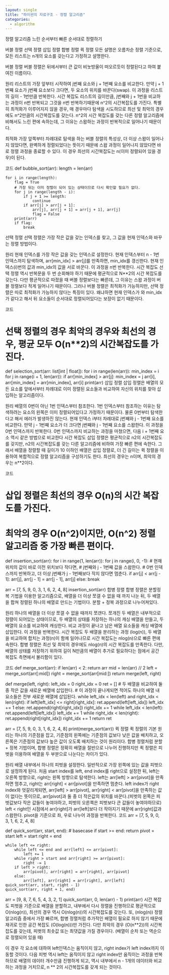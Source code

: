 ```yaml
---
layout: single
title: "파이썬의 자료구조 - 정렬 알고리즘"
categories:
  - algorithm
---
```


정렬 알고리즘
느린 순서부터 빠른 순서대로 정렬하기

버블 정렬
선택 정렬
삽입 정렬
합병 정렬
퀵 정렬
모든 설명은 오름차순 정렬 기준으로, 모든 리스트는 n개의 요소를 갖는다고 가정하고 설명한다.

버블 정렬
버블 정렬은 뒤에서부터 큰 값이 비눗방울이 떠오르듯이 정렬된다고 하여 붙여진 이름이다.

원리
리스트의 가장 앞부터 시작하여 j번째 요소와 j + 1번째 요소를 비교한다.
만약 j + 1번째 요소가 j번째 요소보다 크다면, 두 요소의 위치를 바꾼다(swap).
이 과정을 리스트의 길이 - 1번만큼 반복한다.
시간 복잡도
리스트의 길이만큼, j번째와 j + 1번을 비교하는 과정이 n번 반복되고 그것을 n번 반복하기때문에 n^2의 시간복잡도를 가진다. 특별히 최적화가 이루어지지 않을 경우, 매 경우마다 탐색을 시도하므로 최선 및 최악의 경우에도 n^2만큼의 시간복잡도를 갖는다. n^2의 시간 복잡도를 갖는 다른 정렬 알고리즘에 비해서도 느린 편에 속하는데, 그 이유는 스왑하는 과정이 반복적으로 일어나기 때문이다.

최적화
가장 앞쪽부터 차례대로 탐색을 하는 버블 정렬의 특성상, 더 이상 스왑이 일어나지 않았다면, 완벽하게 정렬되었다는 뜻이기 때문에 스왑 과정이 일어나지 않았다면 바로 정렬 과정을 종료할 수 있다. 이 경우 최선의 시간복잡도는 n(이미 정렬되어 있을 경우)이 된다.

코드
def bubble_sort(arr):
    length = len(arr)

    for i in range(length):
        flag = True
        # 가장 뒤는 이미 정렬이 되어 있는 상태이므로 다시 확인할 필요가 없다.
        for j in range(length - i):
            if j + 1 >= length:
                continue
            if arr[j] > arr[j + 1]:
                arr[j], arr[j + 1] = arr[j + 1], arr[j]
                flag = False
        print(arr)
        if flag:
            break
선택 정렬
선택 정렬은 가장 작은 값을 갖는 인덱스를 찾고, 그 값을 현재 인덱스와 바꾸는 정렬 방법이다.

원리
현재 인덱스를 가장 작은 값을 갖는 인덱스로 설정한다.
현재 인덱스부터 n - 1번 인덱스까지 탐색하며, arr[min_idx] > arr[j]를 만족하면, min_idx를 갱신한다.
현재 인덱스(i)번의 값과 min_idx의 값을 서로 바꾼다.
이 과정을 n번 반복한다.
시간 복잡도
선택 정렬 역시 반복문을 두 번 순회해야 하기 때문에 평균적으로 N**2의 시간 복잡도를 갖는다. 다만 평균적으로 따졌을 때 버블 정렬보다는 빠른데, 그 이유는 스왑 과정이 버블 정렬보다 적게 일어나기 때문이다. 그러나 버블 정렬은 최적화가 가능하지만, 선택 정렬은 따로 최적화가 가능하지 않다는 특징이 있다. 왜냐하면 현재 인덱스가 와 min_idx가 같다고 해서 뒤 요소들이 순서대로 정렬되어있다는 보장이 없기 때문이다.

코드
# 선택 정렬의 경우 최악의 경우와 최선의 경우, 평균 모두 O(n**2)의 시간복잡도를 가진다.
def selection_sort(arr: list[int | float]):
    for i in range(len(arr)):
        min_index = i
        for j in range(i + 1, len(arr)):
            if arr[min_index] > arr[j]:
                min_index = j
        arr[i], arr[min_index] = arr[min_index], arr[i]
        print(arr)
삽입 정렬
삽입 정렬은 배열의 모든 요소를 앞에서부터 차례대로 이미 정렬된 요소들과 비교하여 자신의 위치를 찾아 삽입하는 알고리즘이다.

원리
배열의 0번이 아닌 1번 인덱스부터 참조한다. 1번 인덱스부터 참조하는 이유는 탐색하려는 요소의 왼쪽은 이미 정렬되어있다고 가정하기 때문이다. 물론 0번부터 탐색한다고 해서 에러가 발생하진 않는다.
현재 인덱스 i부터 차례대로 j번째와 j - 1번째 요소를 비교한다. 만약 j - 1번째 요소가 더 크다면 j번째와 j - 1번째 요소를 스왑한다. 이 과정을 0번 인덱스까지 반복한다.
0번 인덱스까지 비교하는 과정을 마쳤으면, 다음 i + 1번째 요소 역시 같은 방법으로 비교한다
시간 복잡도
삽입 정렬은 평균적으로 n2의 시간복잡도를 갖지만, n2의 시간복잡도를 갖는 다른 알고리즘에 비하여 가장 빠른 편에 속한다. 그래서 배열을 정렬할 때 길이가 10 이하인 배열은 삽입 정렬로, 더 긴 길이는 퀵 정렬을 이용하여 복합적으로 정렬 알고리즘을 구성하기도 한다. 최선의 경우는 n이며, 최악의 경우는 n**2이다.

코드
# 삽입 정렬은 최선의 경우 O(n)의 시간 복잡도를 가진다.
# 최악의 경우 O(n^2)이지만, O(n^2) 정렬 알고리즘 중 가장 빠른 편이다.
def insertion_sort(arr):
    for i in range(1, len(arr)):
        for j in range(i, 0, -1):
            # 현재 위치의 값이 바로 이전 위치보다 작다면,
            # j번째와 j - 1번째 값을 스왑한다.
            # 0번 인덱스까지 반복하고, 더 이상 j번째가 j - 1번째보다 작지 않다면 멈춘다.
            if arr[j] < arr[j - 1]:
                arr[j], arr[j - 1] = arr[j - 1], arr[j]
            else:
                break

arr = [7, 5, 9, 0, 3, 1, 6, 2, 4, 8]
insertion_sort(arr)
합병 정렬
합병 정렬은 분할정복 기법을 이용한 알고리즘으로, 배열을 더 이상 쪼갤 수 없을 때 까지 나눈 뒤, 두 배열을 합쳐 정렬된 하나의 배열로 만드는 기법이다. 분할 + 정복 과정으로 나누어져있다.

원리
하나의 배열을 더 이상 쪼갤 수 없을 때까지 쪼갠다.
쪼개진 두 배열은 내부적으로 정렬이 되어있는 상태이므로, 두 배열의 상태를 저장하는 하나의 캐싱 배열을 만들고, 두 배열의 요소를 비교하여 캐싱한다.
비교 과정이 끝나고 남은 배열 요소들을 캐싱 배열에 삽입한다.
이 과정을 반복한다.
시간 복잡도
두 배열을 분리하는 과정 (log(n)), 두 배열을 비교하여 합치는 과정(n)이 함께 일어나므로 시간 복잡도는 nlog(n)으로 빠른 편에 속한다. 합병 정렬은 최선 및 최악의 경우에도 nlog(n)의 시간 복잡도를 만족한다. 다만, 배열의 상태를 저장하기 위하여 길이 N만큼의 배열이 추가로 필요하다는 점에서 공간 복잡도 측면에서 불리함이 있다.

코드
def merge_sort(arr):
    if len(arr) < 2:
        return arr
    mid = len(arr) // 2
    left = merge_sort(arr[:mid])
    right = merge_sort(arr[mid:])
    return merge(left, right)

def merge(left, right):
    left_idx = 0
    right_idx = 0
    ret = []
    # 두 배열을 비교하여 둘 중 작은 값을 새로운 배열에 삽입한다.
    # 이 과정이 끝나게되면 적어도 하나의 배열 내 요소들은 전부 새로운 배열에 삽입된다.
    while left_idx < len(left) and right_idx < len(right):
        if left[left_idx] <= right[right_idx]:
            ret.append(left[left_idx])
            left_idx += 1
        else:
            ret.append(right[right_idx])
            right_idx += 1
    while left_idx < len(left):
        ret.append(left[left_idx])
        left_idx += 1
    while right_idx < len(right):
        ret.append(right[right_idx])
        right_idx += 1
    return ret

arr = [7, 5, 9, 0, 3, 1, 6, 2, 4, 8]
print(merge_sort(arr))
퀵 정렬
퀵 정렬의 기본 원리는 하나의 기준점을 잡고, 기준점의 왼쪽에는 기준점의 값보다 낮은 값을 배치하고, 오른쪽은 기준점의 값보다 높은 값이 오도록 배치하는 것이 원리이다. 합병 정렬처럼 분할 + 정복 기법이며, 합병 정렬은 정확히 배열을 절반으로 나누어 진행하지만 퀵 정렬은 피벗을 이용하여 배열을 두 부분으로 나눈다는 차이가 있다.

원리
배열 내부에서 하나의 피벗을 설정한다. 일반적으로 가장 왼쪽에 있는 값을 피벗으로 설정하게 된다.
처음 start index를 left, end index를 right으로 설정한 뒤, left는 오른쪽 방향으로, right는 왼쪽 방향으로 탐색한다. left는 arr[left] > arr[pivot]을 만족하면 멈추고, right는 arr[right] < arr[pivot]을 만족하면 멈춘다.
left index가 right index와 엇갈리게되면, arr[left] > arr[pivot], arr[right] < arr[pivot]을 만족하는 값이 없다는 뜻이므로, arr[pivot]과 둘 중 더 작은값의 위치를 바꾼다.(피벗의 왼쪽은 피벗값보다 작은 값들이 놓여야하고, 피벗의 오른쪽은 피벗보다 큰 값들이 놓여야하므로) left < right인 시점에서 arr[right]가 arr[left]보다 더 작아지기 때문에 arr[right]값과 스왑한다.
pivot을 기준으로 좌, 우로 나누어 과정을 반복한다.
코드
arr = [7, 5, 9, 0, 3, 1, 6, 2, 4, 8]

def quick_sort(arr, start, end):
    # basecase
    if start >= end:
        return
    pivot = start
    left = start
    right = end

    while left <= right:
        while left <= end and arr[left] <= arr[pivot]:
            left += 1
        while right > start and arr[right] >= arr[pivot]:
            right -= 1
        if left > right:
            arr[pivot], arr[right] = arr[right], arr[pivot]
        else:
            arr[left], arr[right] = arr[right], arr[left]
    quick_sort(arr, start, right - 1)
    quick_sort(arr, right + 1, end)

arr = [9, 8, 7, 6, 5, 4, 3, 2, 1]
quick_sort(arr, 0, len(arr) - 1)
print(arr)
시간 복잡도
피벗을 기준으로 배열을 분할하고, 내부에서 다시 정렬을 진행하므로 평균적으로 O(nlog(n)), 최선의 경우 역시 O(nlog(n))의 시간복잡도를 갖는다. 또, (nlog(n)) 정렬 알고리즘 중에서 가장 빠르며, 합병 정렬처럼 추가적인 배열이 필요로 하지 않기 때문에 재귀로 인한 공간 복잡도 (O(log(n)))만 가진다. 다만 최악의 경우 (O(n**2))의 시간복잡도를 갖는데, 피벗의 최솟값 또는 최댓값을 가질 경우이다. (배열이 순차 또는 역순으로 정렬되어 있을 때)

이 경우 각 요소에 대하여 left인덱스는 움직이지 않고, right index가 left index까지 이동할 것이다. 다음 피벗 역시 left는 움직이지 않고 right index만 움직이는 과정을 반복하므로 배열의 데이터 개수만큼 진행하게 되고, 역시 내부에서 n - 1개의 데이터와 비교하는 과정을 거치므로, n ** 2의 시간복잡도를 갖게 되는 것이다.
